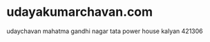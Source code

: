 # udayakumarchavan.com
<html>
  <div>
  <u1>udaychavan mahatma gandhi nagar tata power house kalyan 421306</u1>
    </div>
  <html>
